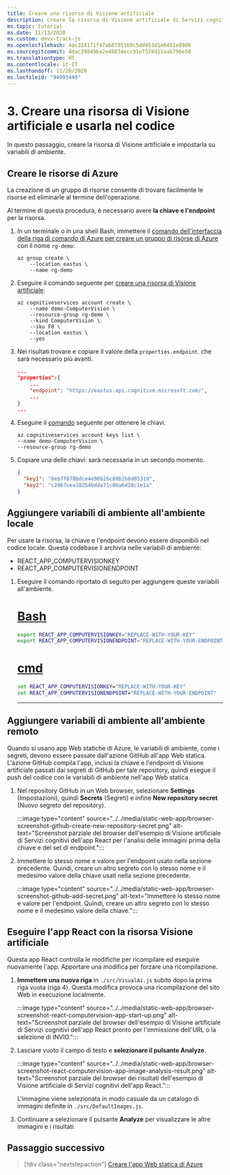 ```yaml
---
title: Creare una risorsa di Visione artificiale
description: Creare la risorsa di Visione artificiale di Servizi cognitivi e impostarla su variabili di ambiente.
ms.topic: tutorial
ms.date: 11/13/2020
ms.custom: devx-track-js
ms.openlocfilehash: 4ac324171f47ab8795169c5dd453d1e6451e8906
ms.sourcegitcommit: 4dac39849ba2e48034ecc91ef578d11aab796e58
ms.translationtype: HT
ms.contentlocale: it-IT
ms.lasthandoff: 11/20/2020
ms.locfileid: "94993440"
---
```

# <a name="3-create-computer-vision-resource-and-use-in-code"></a>3. Creare una risorsa di Visione artificiale e usarla nel codice

In questo passaggio, creare la risorsa di Visione artificiale e impostarla su variabili di ambiente. 

## <a name="create-azure-resources"></a>Creare le risorse di Azure

La creazione di un gruppo di risorse consente di trovare facilmente le risorse ed eliminarle al termine dell'operazione.

Al termine di questa procedura, è necessario avere **la chiave e l'endpoint** per la risorsa.

1. In un terminale o in una shell Bash, immettere il [comando dell'interfaccia della riga di comando di Azure per creare un gruppo di risorse di Azure](/cli/azure/group?view=azure-cli-latest#az_group_create) con il nome `rg-demo`:

    ```azurecli
    az group create \
        --location eastus \
        --name rg-demo 
    ```
1. Eseguire il comando seguente per [creare una risorsa di Visione artificiale](/cli/azure/cognitiveservices/account?view=azure-cli-latest#az-cognitiveservices-account-create):


    ```azurecli
    az cognitiveservices account create \
        --name demo-ComputerVision \
        --resource-group rg-demo \
        --kind ComputerVision \
        --sku F0 \
        --location eastus \
        --yes
    ```

1. Nei risultati trovare e copiare il valore della `properties.endpoint`. che sarà necessario più avanti.

    ```json
    ...
    "properties":{
        ...
        "endpoint": "https://eastus.api.cognitive.microsoft.com/",
        ...
    }
    ...
    ```

1. Eseguire il [comando](/cli/azure/cognitiveservices/account/keys?view=azure-cli-latest#az-cognitiveservices-account-keys-list) seguente per ottenere le chiavi. 

    ```azurecli
    az cognitiveservices account keys list \
    --name demo-ComputerVision \
    --resource-group rg-demo
    ```

1. Copiare una delle chiavi: sarà necessaria in un secondo momento.

    ```json
    {
      "key1": "8eb7f878bdce4e96b26c89b2b8d05319",
      "key2": "c2067cea18254bdda71c8ba6428c1e1a"
    }
    ```

## <a name="add-environment-variables-to-your-local-environment"></a>Aggiungere variabili di ambiente all'ambiente locale

Per usare la risorsa, la chiave e l'endpoint devono essere disponibili nel codice locale. Questa codebase li archivia nelle variabili di ambiente:

* REACT_APP_COMPUTERVISIONKEY
* REACT_APP_COMPUTERVISIONENDPOINT 

1. Eseguire il comando riportato di seguito per aggiungere queste variabili all'ambiente.

    # <a name="bash"></a>[Bash](#tab/bash)
    
    ```bash
    export REACT_APP_COMPUTERVISIONKEY="REPLACE-WITH-YOUR-KEY"
    export REACT_APP_COMPUTERVISIONENDPOINT="REPLACE-WITH-YOUR-ENDPOINT"
    ```
    
    # <a name="cmd"></a>[cmd](#tab/cmd)
    
    ```cmd
    set REACT_APP_COMPUTERVISIONKEY="REPLACE-WITH-YOUR-KEY"
    set REACT_APP_COMPUTERVISIONENDPOINT="REPLACE-WITH-YOUR-ENDPOINT"
    ```
    ---

## <a name="add-environment-variables-to-your-remote-environment"></a>Aggiungere variabili di ambiente all'ambiente remoto

Quando si usano app Web statiche di Azure, le variabili di ambiente, come i segreti, devono essere passate dall'azione GitHub all'app Web statica. L'azione GitHub compila l'app, inclusi la chiave e l'endpoint di Visione artificiale passati dai segreti di GitHub per tale repository, quindi esegue il push del codice con le variabili di ambiente nell'app Web statica.

1. Nel repository GitHub in un Web browser, selezionare **Settings** (Impostazioni), quindi **Secrets** (Segreti) e infine **New repository secret** (Nuovo segreto del repository).

    :::image type="content" source="../../media/static-web-app/browser-screenshot-github-create-new-repository-secret.png" alt-text="Screenshot parziale del browser dell'esempio di Visione artificiale di Servizi cognitivi dell'app React per l'analisi delle immagini prima della chiave e del set di endpoint.":::

1. Immettere lo stesso nome e valore per l'endpoint usato nella sezione precedente. Quindi, creare un altro segreto con lo stesso nome e il medesimo valore della chiave usati nella sezione precedente. 
    
    :::image type="content" source="../../media/static-web-app/browser-screenshot-github-add-secret.png" alt-text="Immettere lo stesso nome e valore per l'endpoint. Quindi, creare un altro segreto con lo stesso nome e il medesimo valore della chiave.":::

## <a name="run-react-app-with-computervision-resource"></a>Eseguire l'app React con la risorsa Visione artificiale

Questa app React controlla le modifiche per ricompilare ed eseguire nuovamente l'app. Apportare una modifica per forzare una ricompilazione.

1. **Immettere una nuova riga** in `./src/VisualAi.js` subito dopo la prima riga vuota (riga 4). Questa modifica provoca una ricompilazione del sito Web in esecuzione localmente.

    :::image type="content" source="../../media/static-web-app/browser-screenshot-react-computervision-app-start-up.png" alt-text="Screenshot parziale del browser dell'esempio di Visione artificiale di Servizi cognitivi dell'app React pronto per l'immissione dell'URL o la selezione di INVIO.":::

1. Lasciare vuoto il campo di testo e **selezionare il pulsante Analyze**. 

    :::image type="content" source="../../media/static-web-app/browser-screenshot-react-computervision-app-image-analysis-result.png" alt-text="Screenshot parziale del browser dei risultati dell'esempio di Visione artificiale di Servizi cognitivi dell'app React.":::

    L'immagine viene selezionata in modo casuale da un catalogo di immagini definite in `./src/DefaultImages.js`. 

1. Continuare a selezionare il pulsante **Analyze** per visualizzare le altre immagini e i risultati. 

## <a name="next-step"></a>Passaggio successivo

> [!div class="nextstepaction"]
> [Creare l'app Web statica di Azure](create-static-web-app-visual-studio-code-extension.md)